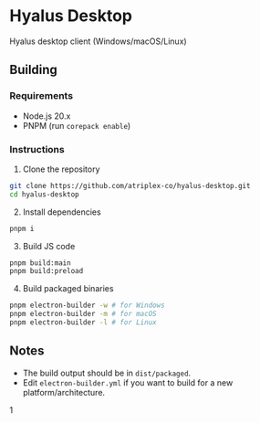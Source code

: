 # Hyalus Desktop

Hyalus desktop client (Windows/macOS/Linux)

## Building

### Requirements

- Node.js 20.x
- PNPM (run `corepack enable`)

### Instructions

1. Clone the repository

```sh
git clone https://github.com/atriplex-co/hyalus-desktop.git
cd hyalus-desktop
```

2. Install dependencies

```sh
pnpm i
```

3. Build JS code

```sh
pnpm build:main
pnpm build:preload
```

4. Build packaged binaries

```sh
pnpm electron-builder -w # for Windows
pnpm electron-builder -m # for macOS
pnpm electron-builder -l # for Linux
```

## Notes

- The build output should be in `dist/packaged`.
- Edit `electron-builder.yml` if you want to build for a new platform/architecture.




1
